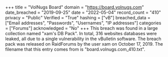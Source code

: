 +++
title = "VolNugs Board"
domain = "https://board.volnugs.com"
date_breached = "2019-09-25"
date = "2022-05-04"
record_count = "410"
privacy = "Public"
Verified = "True"
hashing = ["vB"]
breached_data = ["Email addresses", "Passwords", "Usernames", "IP addresses"]
categories = ["Forums"]
acknowledged = "No"
+++
This breach was found in a large collection named "xam's DB Pack". In total, 316 websites databases were leaked, all due to a single vulnerability in the vBulletin software. The breach pack was released on RaidForums by the user xam on October 17, 2019. The filename that this entry comes from is "board.volnugs.com_410.txt".
